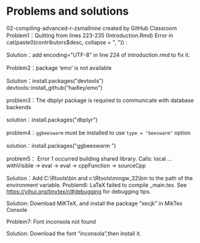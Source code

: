 # Problems and solutions
02-compiling-advanced-r-zsmallnine created by GitHub Classroom
Problem1：Quitting from lines 223-235 (Introduction.Rmd) 
Error in cat(paste0(contributors$desc, collapse = ", ")) :

Solution：add encoding="UTF-8" in line 224 of introduction.rmd to fix it.

Problem2：package ‘emo’ is not available

Solution：install.packages("devtools")
devtools::install_github("hadley/emo")

problem3：The dbplyr package is required to communicate with database backends

solution：install.packages("dbplyr")

problem4：`ggbeeswarm` must be installed to use `type = "beeswarm"` option

solution：install.packages("ggbeeswarm ")

problem5：  Error 1 occurred building shared library.
Calls: local ... withVisible -> eval -> eval -> cppFunction -> sourceCpp

Solution：Add C:\Rtools\bin and c:\Rtools\mingw_32\bin to the path of the environment variable.
Problem6: LaTeX failed to compile _main.tex. See https://yihui.org/tinytex/r/#debugging for debugging tips.

Solution: Download MiKTeX, and install the package “xecjk” in MikTex Console

Problem7: Font inconsola not found

Solution: Download the font “inconsola”,then install it.
